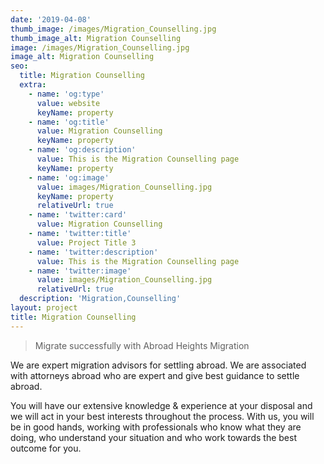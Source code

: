 ```yaml
---
date: '2019-04-08'
thumb_image: /images/Migration_Counselling.jpg
thumb_image_alt: Migration Counselling
image: /images/Migration_Counselling.jpg
image_alt: Migration Counselling
seo:
  title: Migration Counselling
  extra:
    - name: 'og:type'
      value: website
      keyName: property
    - name: 'og:title'
      value: Migration Counselling
      keyName: property
    - name: 'og:description'
      value: This is the Migration Counselling page
      keyName: property
    - name: 'og:image'
      value: images/Migration_Counselling.jpg
      keyName: property
      relativeUrl: true
    - name: 'twitter:card'
      value: Migration Counselling
    - name: 'twitter:title'
      value: Project Title 3
    - name: 'twitter:description'
      value: This is the Migration Counselling page
    - name: 'twitter:image'
      value: images/Migration_Counselling.jpg
      relativeUrl: true
  description: 'Migration,Counselling'
layout: project
title: Migration Counselling
---
```

> Migrate successfully with Abroad Heights Migration

We are expert migration advisors for settling abroad. We are associated with attorneys abroad who are expert and give best guidance to settle abroad.

You will have our extensive knowledge & experience at your disposal and we will act in your best interests throughout the process. With us, you will be in good hands, working with professionals who know what they are doing, who understand your situation and who work towards the best outcome for you.
